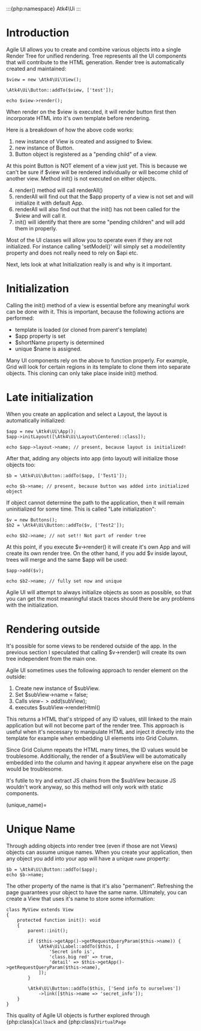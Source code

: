 :::{php:namespace} Atk4\Ui
:::

# Introduction

Agile UI allows you to create and combine various objects into a single Render Tree for unified rendering. Tree represents
all the UI components that will contribute to the HTML generation. Render tree is automatically created and maintained:

```
$view = new \Atk4\Ui\View();

\Atk4\Ui\Button::addTo($view, ['test']);

echo $view->render();
```

When render on the $view is executed, it will render button first then incorporate HTML into it's own template before rendering.

Here is a breakdown of how the above code works:

1. new instance of View is created and assigned to $view.
2. new instance of Button.
3. Button object is registered as a "pending child" of a view.

At this point Button is NOT element of a view just yet. This is because we can't be sure if $view will be rendered individually
or will become child of another view. Method init() is not executed on either objects.

4. render() method will call renderAll()
5. renderAll will find out that the $app property of a view is not set and will initialize it with default App.
6. renderAll will also find out that the init() has not been called for the $view and will call it.
7. init() will identify that there are some "pending children" and will add them in properly.

Most of the UI classes will allow you to operate even if they are not initialized. For instance calling 'setModel()' will
simply set a $model/$entity property and does not really need to rely on $api etc.

Next, lets look at what Initialization really is and why is it important.

# Initialization

Calling the init() method of a view is essential before any meaningful work can be done with it. This is important, because
the following actions are performed:

- template is loaded (or cloned from parent's template)
- $app property is set
- $shortName property is determined
- unique $name is assigned.

Many UI components rely on the above to function properly. For example, Grid will look for certain regions in its template
to clone them into separate objects. This cloning can only take place inside init() method.

# Late initialization

When you create an application and select a Layout, the layout is automatically initialized:

```
$app = new \Atk4\Ui\App();
$app->initLayout([\Atk4\Ui\Layout\Centered::class]);

echo $app->layout->name; // present, because layout is initialized!
```

After that, adding any objects into app (into layout) will initialize those objects too:

```
$b = \Atk4\Ui\Button::addTo($app, ['Test1']);

echo $b->name; // present, because button was added into initialized object
```

If object cannot determine the path to the application, then it will remain uninitialized for some time. This is called
"Late initialization":

```
$v = new Buttons();
$b2 = \Atk4\Ui\Button::addTo($v, ['Test2']);

echo $b2->name; // not set!! Not part of render tree
```

At this point, if you execute $v->render() it will create it's own App and will create its own render tree. On the other
hand, if you add $v inside layout, trees will merge and the same $app will be used:

```
$app->add($v);

echo $b2->name; // fully set now and unique
```

Agile UI will attempt to always initialize objects as soon as possible, so that you can get the most meaningful stack traces
should there be any problems with the initialization.

# Rendering outside

It's possible for some views to be rendered outside of the app. In the previous section I speculated that calling $v->render()
will create its own tree independent from the main one.

Agile UI sometimes uses the following approach to render element on the outside:

1. Create new instance of $subView.
2. Set $subView->name = false;
3. Calls $view->add($subView);
4. executes $subView->renderHtml()

This returns a HTML that's stripped of any ID values, still linked to the main application but will not become part of the
render tree. This approach is useful when it's necessary to manipulate HTML and inject it directly into the template for
example when embedding UI elements into Grid Column.

Since Grid Column repeats the HTML many times, the ID values would be troublesome. Additionally, the render of a $subView
will be automatically embedded into the column and having it appear anywhere else on the page would be troublesome.

It's futile to try and extract JS chains from the $subView because JS wouldn't work anyway, so this method will only work
with static components.

(unique_name)=

# Unique Name

Through adding objects into render tree (even if those are not Views) objects can assume unique names. When you create
your application, then any object you add into your app will have a unique `name` property:

```
$b = \Atk4\Ui\Button::addTo($app);
echo $b->name;
```

The other property of the name is that it's also "permanent". Refreshing the page guarantees your object to have the same
name. Ultimately, you can create a View that uses it's name to store some information:

```
class MyView extends View
{
    protected function init(): void
    {
        parent::init();

        if ($this->getApp()->getRequestQueryParam($this->name)) {
            \Atk4\Ui\Label::addTo($this, [
                'Secret info is',
                'class.big red' => true,
                'detail' => $this->getApp()->getRequestQueryParam($this->name),
            ]);
        }

        \Atk4\Ui\Button::addTo($this, ['Send info to ourselves'])
            ->link([$this->name => 'secret_info']);
    }
}
```

This quality of Agile UI objects is further explored through {php:class}`Callback` and {php:class}`VirtualPage`
